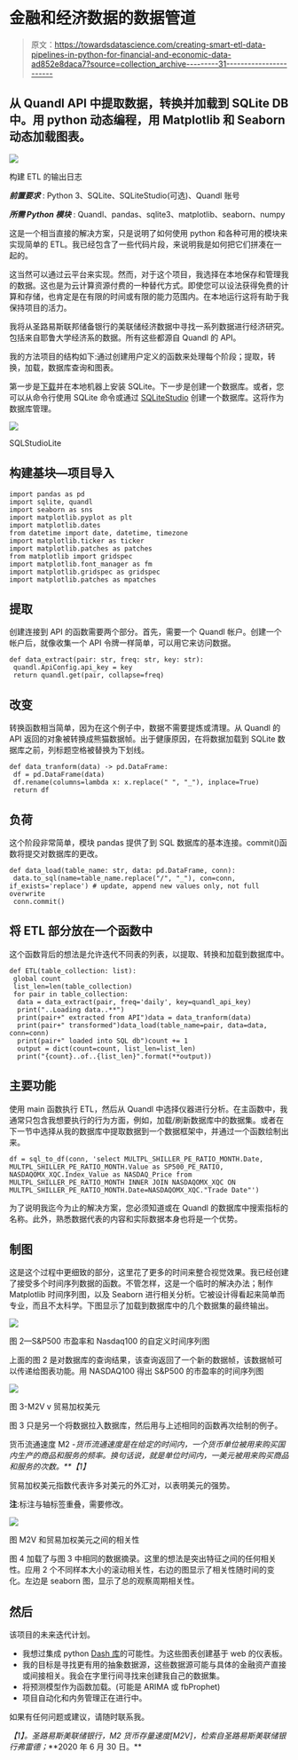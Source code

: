 # 金融和经济数据的数据管道

> 原文：<https://towardsdatascience.com/creating-smart-etl-data-pipelines-in-python-for-financial-and-economic-data-ad852e8daca7?source=collection_archive---------31----------------------->

## 从 Quandl API 中提取数据，转换并加载到 SQLite DB 中。用 python 动态编程，用 Matplotlib 和 Seaborn 动态加载图表。

![](img/d44472b8ae8922e8f11a4f02a05e7c47.png)

构建 ETL 的输出日志

***前置要求*** : Python 3、SQLite、SQLiteStudio(可选)、Quandl 账号

***所需 Python 模块*** : Quandl、pandas、sqlite3、matplotlib、seaborn、numpy

这是一个相当直接的解决方案，只是说明了如何使用 python 和各种可用的模块来实现简单的 ETL。我已经包含了一些代码片段，来说明我是如何把它们拼凑在一起的。

这当然可以通过云平台来实现。然而，对于这个项目，我选择在本地保存和管理我的数据。这也是为云计算资源付费的一种替代方式。即使您可以设法获得免费的计算和存储，也肯定是在有限的时间或有限的能力范围内。在本地运行这将有助于我保持项目的活力。

我将从圣路易斯联邦储备银行的美联储经济数据中寻找一系列数据进行经济研究。包括来自耶鲁大学经济系的数据。所有这些都源自 Quandl 的 API。

我的方法项目的结构如下:通过创建用户定义的函数来处理每个阶段；提取，转换，加载，数据库查询和图表。

第一步是[下载](https://www.sqlite.org/index.html)并在本地机器上安装 SQLite。下一步是创建一个数据库。或者，您可以从命令行使用 SQLite 命令或通过 [SQLiteStudio](https://sqlitestudio.pl/) 创建一个数据库。这将作为数据库管理。

![](img/69afefd312da6252193ff2e806bfaf6a.png)

SQLStudioLite

## 构建基块—项目导入

```
import pandas as pd
import sqlite, quandl
import seaborn as sns
import matplotlib.pyplot as plt
import matplotlib.dates
from datetime import date, datetime, timezone
import matplotlib.ticker as ticker
import matplotlib.patches as patches
from matplotlib import gridspec
import matplotlib.font_manager as fm
import matplotlib.gridspec as gridspec
import matplotlib.patches as mpatches
```

## 提取

创建连接到 API 的函数需要两个部分。首先，需要一个 Quandl 帐户。创建一个帐户后，就像收集一个 API 令牌一样简单，可以用它来访问数据。

```
def data_extract(pair: str, freq: str, key: str):
 quandl.ApiConfig.api_key = key
 return quandl.get(pair, collapse=freq)
```

## 改变

转换函数相当简单，因为在这个例子中，数据不需要提炼或清理。从 Quandl 的 API 返回的对象被转换成熊猫数据帧。出于健康原因，在将数据加载到 SQLite 数据库之前，列标题空格被替换为下划线。

```
def data_tranform(data) -> pd.DataFrame:
 df = pd.DataFrame(data)
 df.rename(columns=lambda x: x.replace(" ", "_"), inplace=True) 
 return df
```

## 负荷

这个阶段非常简单，模块 pandas 提供了到 SQL 数据库的基本连接。commit()函数将提交对数据库的更改。

```
def data_load(table_name: str, data: pd.DataFrame, conn):
 data.to_sql(name=table_name.replace("/", "_"), con=conn, if_exists='replace') # update, append new values only, not full overwrite
 conn.commit()
```

## 将 ETL 部分放在一个函数中

这个函数背后的想法是允许迭代不同表的列表，以提取、转换和加载到数据库中。

```
def ETL(table_collection: list):
 global count
 list_len=len(table_collection)
 for pair in table_collection:
  data = data_extract(pair, freq='daily', key=quandl_api_key)
  print("..Loading data..**")
  print(pair+" extracted from API")data = data_tranform(data)
  print(pair+" transformed")data_load(table_name=pair, data=data, conn=conn)
  print(pair+" loaded into SQL db")count += 1
  output = dict(count=count, list_len=list_len)
  print("{count}..of..{list_len}".format(**output))
```

## 主要功能

使用 main 函数执行 ETL，然后从 Quandl 中选择仪器进行分析。在主函数中，我通常只包含我想要执行的行为方面，例如，加载/刷新数据库中的数据集。或者在下一节中选择从我的数据库中提取数据到一个数据框架中，并通过一个函数绘制出来。

```
df = sql_to_df(conn, 'select MULTPL_SHILLER_PE_RATIO_MONTH.Date, MULTPL_SHILLER_PE_RATIO_MONTH.Value as SP500_PE_RATIO, NASDAQOMX_XQC.Index_Value as NASDAQ_Price from MULTPL_SHILLER_PE_RATIO_MONTH INNER JOIN NASDAQOMX_XQC ON MULTPL_SHILLER_PE_RATIO_MONTH.Date=NASDAQOMX_XQC."Trade Date"')
```

为了说明我迄今为止的解决方案，您必须知道或在 Quandl 的数据库中搜索指标的名称。此外，熟悉数据代表的内容和实际数据本身也将是一个优势。

## 制图

这是这个过程中更细致的部分，这里花了更多的时间来整合视觉效果。我已经创建了接受多个时间序列数据的函数。不管怎样，这是一个临时的解决办法；制作 Matplotlib 时间序列图，以及 Seaborn 进行相关分析。它被设计得看起来简单而专业，而且不太科学。下图显示了加载到数据库中的几个数据集的最终输出。

![](img/34a6a506c06420d7af8050154330fadb.png)

图 2—S&P500 市盈率和 Nasdaq100 的自定义时间序列图

上面的图 2 是对数据库的查询结果，该查询返回了一个新的数据帧，该数据帧可以传递给图表功能。用 NASDAQ100 得出 S&P500 的市盈率的时间序列图

![](img/e4516a6e24b3ad2e4888b6e43b03a117.png)

图 3-M2V v 贸易加权美元

图 3 只是另一个将数据拉入数据库，然后用与上述相同的函数再次绘制的例子。

货币流通速度 M2 *-货币流通速度是在给定的时间内，一个货币单位被用来购买国内生产的商品和服务的频率。换句话说，就是单位时间内，一美元被用来购买商品和服务的次数。**【1】*

贸易加权美元指数代表许多对美元的外汇对，以表明美元的强势。

**注**:标注与轴标签重叠，需要修改。

![](img/718db62191b66d3cf1e0ee7134d2bc1a.png)

图 M2V 和贸易加权美元之间的相关性

图 4 加载了与图 3 中相同的数据摘录。这里的想法是突出特征之间的任何相关性。应用 2 个不同样本大小的滚动相关性，右边的图显示了相关性随时间的变化。左边是 seaborn 图，显示了总的观察周期相关性。

## 然后

该项目的未来迭代计划。

*   我想过集成 python [Dash 库](https://plotly.com/dash/)的可能性。为这些图表创建基于 web 的仪表板。
*   我的目标是寻找更有用的抽象数据源，这些数据源可能与具体的金融资产直接或间接相关。我会在字里行间寻找来创建我自己的数据集。
*   将预测模型作为函数加载。(可能是 ARIMA 或 fbProphet)
*   项目自动化和内务管理正在进行中。

如果有任何问题或建议，请随时联系我。

*【1】。圣路易斯美联储银行，M2 货币存量速度[M2V]，检索自圣路易斯美联储银行弗雷德；*[](https://fred.stlouisfed.org/series/M2V,)**2020 年 6 月 30 日。**
